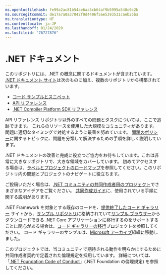 ```yaml
---
ms.openlocfilehash: fe99a2ac81b54ae6aa3cb64af9b5995a548c0c2b
ms.sourcegitcommit: de17a7a0a37042f0d4406f5ae5393531caeb25ba
ms.translationtype: HT
ms.contentlocale: ja-JP
ms.lasthandoff: 01/24/2020
ms.locfileid: "76727876"
---
```

# <a name="net-docs"></a>.NET ドキュメント

このリポジトリには、.NET の概念に関するドキュメントが含まれています。 [.NET ドキュメント サイト](https://docs.microsoft.com/dotnet)は次のものに加え、複数のリポジトリから構築されています。

- [コード サンプルとスニペット](https://github.com/dotnet/samples)
- [API リファレンス](https://github.com/dotnet/dotnet-api-docs)
- [.NET Compiler Platform SDK リファレンス](https://github.com/dotnet/roslyn-api-docs)

API リファレンス リポジトリ以外のすべての問題とタスクについては、ここで追跡できます。 これらのリソースを使用した大規模なコミュニティがあります。 問題に適切なタイミングで対処するように最善を努めています。 [問題のポリシー](issues-policy.md)に関するトピックに、問題を分類して解決するための手順を詳しく説明しています。

.NET ドキュメントの改善と完成に役立つご協力をお待ちしています。これは非常に大きなリポジトリで、大きな領域をカバーしています。 初めてアクセスする場合は、[ラベルとプロジェクトのロードマップ](styleguide/labels-projects.md)を参照してください。このリポジトリ内の問題とプロジェクトのナビゲートに役立ちます。

ご投稿いただく場合は、[.NET コミュニティの共同作成者用のプロジェクト](https://github.com/dotnet/docs/projects/35)でさまざまなアイデアをご覧ください。 [共同作成ガイド](CONTRIBUTING.md)に、使用されている手順に関する説明があります。 

.NET Framework を対象とする既存のコードを、[提供終了したコード ギャラリー](https://docs.microsoft.com/teamblog/msdn-code-gallery-retired) サイトから、[サンプル リポジトリ](https://github.com/dotnet/samples)に格納されていて[サンプル ブラウザー](https://docs.microsoft.com/samples/browse)からダウンロードできる .NET Core アプリケーションに移行するのをサポートすることに関心がある場合は、[コード ギャラリーの移行](https://github.com/dotnet/docs/projects/88)プロジェクトを参照してください。 コード ギャラリーのサンプルは、[Microsoft アーカイブ](https://github.com/microsoftarchive?q=msdn-code-gallery)組織に移動しました。

このプロジェクトでは、当コミュニティで期待される動作を明らかにするために共同作成者契約で定義された倫理規定を採用しています。
詳細については、「[.NET Foundation Code of Conduct](https://dotnetfoundation.org/code-of-conduct)」(.NET Foundation の倫理規定) を参照してください。
